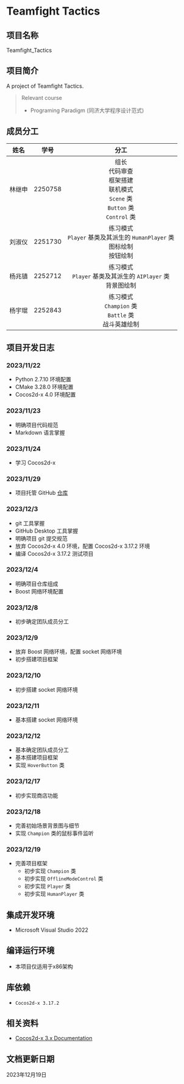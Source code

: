 # Teamfight Tactics

## 项目名称

Teamfight_Tactics

## 项目简介

A project of Teamfight Tactics.

> Relevant course
> * Programing Paradigm (同济大学程序设计范式)

## 成员分工

| 姓名 | 学号 | 分工 |
| :---: | :---: | :---: |
| 林继申 | 2250758 | 组长 <br> 代码审查 <br> 框架搭建 <br> 联机模式 <br> `Scene` 类 <br> `Button` 类 <br> `Control` 类 |
| 刘淑仪 | 2251730 | 练习模式 <br> `Player` 基类及其派生的 `HumanPlayer` 类 <br> 图标绘制 <br> 按钮绘制 |
| 杨兆镇 | 2252712 | 练习模式 <br> `Player` 基类及其派生的 `AIPlayer` 类 <br> 背景图绘制 |
| 杨宇琨 | 2252843 | 练习模式 <br> `Champion` 类 <br> `Battle` 类 <br> 战斗英雄绘制 |

## 项目开发日志

### 2023/11/22

* Python 2.7.10 环境配置
* CMake 3.28.0 环境配置
* Cocos2d-x 4.0 环境配置

### 2023/11/23

* 明确项目代码规范
* Markdown 语言掌握

### 2023/11/24

* 学习 Cocos2d-x

### 2023/11/29

* 项目托管 GitHub [仓库](https://github.com/MinmusLin/Teamfight_Tactics)

### 2023/12/3

* git 工具掌握
* GitHub Desktop 工具掌握
* 明确项目 git 提交规范
* 放弃 Cocos2d-x 4.0 环境，配置 Cocos2d-x 3.17.2 环境
* 编译 Cocos2d-x 3.17.2 测试项目

### 2023/12/4

* 明确项目仓库组成
* Boost 网络环境配置

### 2023/12/8

* 初步确定团队成员分工

### 2023/12/9

* 放弃 Boost 网络环境，配置 socket 网络环境
* 初步搭建项目框架

### 2023/12/10

* 初步搭建 socket 网络环境

### 2023/12/11

* 基本搭建 socket 网络环境

### 2023/12/12

* 基本确定团队成员分工
* 基本搭建项目框架
* 实现 `HoverButton` 类

### 2023/12/17

* 初步实现商店功能

### 2023/12/18

* 完善初始场景背景图与细节
* 实现 `Champion` 类的鼠标事件监听

### 2023/12/19

* 完善项目框架
  * 初步实现 `Champion` 类
  * 初步实现 `OfflineModeControl` 类
  * 初步实现 `Player` 类
  * 初步实现 `HumanPlayer` 类

## 集成开发环境

* Microsoft Visual Studio 2022

## 编译运行环境

* 本项目仅适用于x86架构

## 库依赖

* `Cocos2d-x 3.17.2`

## 相关资料

* [Cocos2d-x 3.x Documentation](https://docs.cocos.com/cocos2d-x/manual)

## 文档更新日期

2023年12月19日